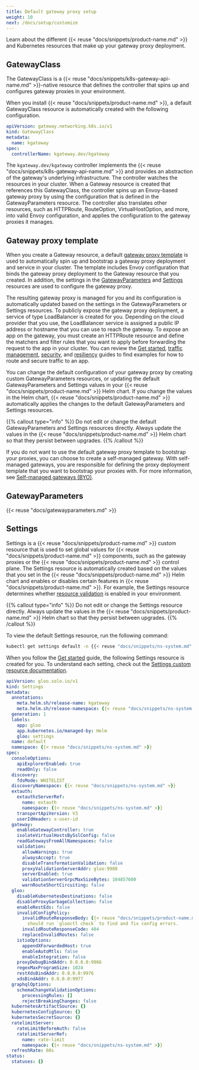```yaml
---
title: Default gateway proxy setup
weight: 10
next: /docs/setup/customize
---
```


Learn about the different {{< reuse "docs/snippets/product-name.md" >}} and Kubernetes resources that make up your gateway proxy deployment.

## GatewayClass

The GatewayClass is a {{< reuse "docs/snippets/k8s-gateway-api-name.md" >}}-native resource that defines the controller that spins up and configures gateway proxies in your environment. 

When you install {{< reuse "docs/snippets/product-name.md" >}}, a default GatewayClass resource is automatically created with the following configuration. 

```yaml
apiVersion: gateway.networking.k8s.io/v1
kind: GatewayClass
metadata:
  name: kgateway
spec:
  controllerName: kgateway.dev/kgateway
```

The `kgateway.dev/kgateway` controller implements the {{< reuse "docs/snippets/k8s-gateway-api-name.md" >}} and provides an abstraction of the gateway's underlying infrastructure. The controller watches the resources in your cluster. When a Gateway resource is created that references this GatewayClass, the controller spins up an Envoy-based gateway proxy by using the configuration that is defined in the GatewayParameters resource. The controller also translates other resources, such as HTTPRoute, RouteOption, VirtualHostOption, and more, into valid Envoy configuration, and applies the configuration to the gateway proxies it manages. 

## Gateway proxy template

When you create a Gateway resource, a default [gateway proxy template](https://github.com/solo-io/gloo/blob/main/projects/gateway2/helm/gloo-gateway/templates/gateway/proxy-deployment.yaml) is used to automatically spin up and bootstrap a gateway proxy deployment and service in your cluster. The template includes Envoy configuration that binds the gateway proxy deployment to the Gateway resource that you created. In addition, the settings in the [GatewayParameters](#gatewayparameters) and [Settings](#settings) resources are used to configure the gateway proxy. 

The resulting gateway proxy is managed for you and its configuration is automatically updated based on the settings in the GatewayParameters or Settings resources. To publicly expose the gateway proxy deployment, a service of type LoadBalancer is created for you. Depending on the cloud provider that you use, the LoadBalancer service is assigned a public IP address or hostname that you can use to reach the gateway. To expose an app on the gateway, you must create an HTTPRoute resource and define the matchers and filter rules that you want to apply before forwarding the request to the app in your cluster. You can review the [Get started](/docs/quickstart/), [traffic management](/docs/traffic-management/), [security](/docs/security/), and [resiliency](/docs/resiliency/) guides to find examples for how to route and secure traffic to an app. 

You can change the default configuration of your gateway proxy by creating custom GatewayParameters resources, or updating the default GatewayParameters and Settings values in your {{< reuse "docs/snippets/product-name.md" >}} Helm chart. If you change the values in the Helm chart, {{< reuse "docs/snippets/product-name.md" >}} automatically applies the changes to the default GatewayParameters and Settings resources. 

{{% callout type="info" %}}
Do not edit or change the default GatewayParameters and Settings resources directly. Always update the values in the {{< reuse "docs/snippets/product-name.md" >}} Helm chart so that they persist between upgrades.
{{% /callout %}} 

If you do not want to use the default gateway proxy template to bootstrap your proxies, you can choose to create a self-managed gateway. With self-managed gateways, you are responsible for defining the proxy deployment template that you want to bootstrap your proxies with. For more information, see [Self-managed gateways (BYO)](/docs/setup/customize/selfmanaged/).

## GatewayParameters 

{{< reuse "docs/gatewayparameters.md" >}}


## Settings

Settings is a {{< reuse "docs/snippets/product-name.md" >}} custom resource that is used to set global values for {{< reuse "docs/snippets/product-name.md" >}} components, such as the gateway proxies or the {{< reuse "docs/snippets/product-name.md" >}} control plane. The Settings resource is automatically created based on the values that you set in the {{< reuse "docs/snippets/product-name.md" >}} Helm chart and enables or disables certain features in {{< reuse "docs/snippets/product-name.md" >}}. For example, the Settings resource determines whether [resource validation](/docs/about/resource-validation/) is enabled in your environment. 

{{% callout type="info" %}}
Do not edit or change the Settings resource directly. Always update the values in the {{< reuse "docs/snippets/product-name.md" >}} Helm chart so that they persist between upgrades.
{{% /callout %}}

To view the default Settings resource, run the following command:
```sh
kubectl get settings default -n {{< reuse "docs/snippets/ns-system.md" >}} -o yaml
```

When you follow the [Get started](/docs/quickstart/) guide, the following Settings resource is created for you. To understand each setting, check out the [Settings custom resource documentation](/docs/reference/api/top-level/settings.proto.sk/). 
```yaml
apiVersion: gloo.solo.io/v1
kind: Settings
metadata:
  annotations:
    meta.helm.sh/release-name: kgateway
    meta.helm.sh/release-namespace: {{< reuse "docs/snippets/ns-system.md" >}}
  generation: 1
  labels:
    app: gloo
    app.kubernetes.io/managed-by: Helm
    gloo: settings
  name: default
  namespace: {{< reuse "docs/snippets/ns-system.md" >}}
spec:
  consoleOptions:
    apiExplorerEnabled: true
    readOnly: false
  discovery:
    fdsMode: WHITELIST
  discoveryNamespace: {{< reuse "docs/snippets/ns-system.md" >}}
  extauth:
    extauthzServerRef:
      name: extauth
      namespace: {{< reuse "docs/snippets/ns-system.md" >}}
    transportApiVersion: V3
    userIdHeader: x-user-id
  gateway:
    enableGatewayController: true
    isolateVirtualHostsBySslConfig: false
    readGatewaysFromAllNamespaces: false
    validation:
      allowWarnings: true
      alwaysAccept: true
      disableTransformationValidation: false
      proxyValidationServerAddr: gloo:9988
      serverEnabled: true
      validationServerGrpcMaxSizeBytes: 104857600
      warnRouteShortCircuiting: false
  gloo:
    disableKubernetesDestinations: false
    disableProxyGarbageCollection: false
    enableRestEds: false
    invalidConfigPolicy:
      invalidRouteResponseBody: {{< reuse "docs/snippets/product-name.md" >}} has invalid configuration. Administrators
        should run `glooctl check` to find and fix config errors.
      invalidRouteResponseCode: 404
      replaceInvalidRoutes: false
    istioOptions:
      appendXForwardedHost: true
      enableAutoMtls: false
      enableIntegration: false
    proxyDebugBindAddr: 0.0.0.0:9966
    regexMaxProgramSize: 1024
    restXdsBindAddr: 0.0.0.0:9976
    xdsBindAddr: 0.0.0.0:9977
  graphqlOptions:
    schemaChangeValidationOptions:
      processingRules: []
      rejectBreakingChanges: false
  kubernetesArtifactSource: {}
  kubernetesConfigSource: {}
  kubernetesSecretSource: {}
  ratelimitServer:
    rateLimitBeforeAuth: false
    ratelimitServerRef:
      name: rate-limit
      namespace: {{< reuse "docs/snippets/ns-system.md" >}}
  refreshRate: 60s
status:
  statuses: {}
```

